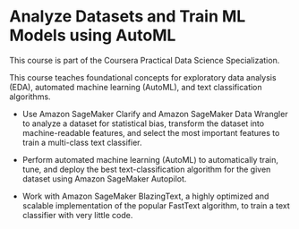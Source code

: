 # Analyze Datasets and Train ML Models using AutoML

This course is part of the Coursera Practical Data Science Specialization.

This course teaches foundational concepts for exploratory data analysis (EDA), automated machine learning (AutoML), and text classification algorithms. 

* Use Amazon SageMaker Clarify and Amazon SageMaker Data Wrangler to analyze a dataset for statistical bias, transform the dataset into machine-readable features, and select the most important features to train a multi-class text classifier. 

* Perform automated machine learning (AutoML) to automatically train, tune, and deploy the best text-classification algorithm for the given dataset using Amazon SageMaker Autopilot.

* Work with Amazon SageMaker BlazingText, a highly optimized and scalable implementation of the popular FastText algorithm, to train a text classifier with very little code.




